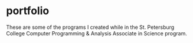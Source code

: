 # portfolio

These are some of the programs I created while in the
St. Petersburg College Computer Programming & Analysis Associate in Science program.
